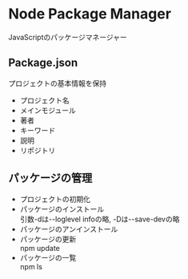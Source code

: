 # Node Package Manager
JavaScriptのパッケージマネージャー

## Package.json
プロジェクトの基本情報を保持
- プロジェクト名
- メインモジュール
- 著者
- キーワード
- 説明
- リポジトリ

## パッケージの管理
- プロジェクトの初期化
- パッケージのインストール  
引数-dは--loglevel infoの略, -Dは--save-devの略
- パッケージのアンインストール
- パッケージの更新  
npm update
- パッケージの一覧  
npm ls